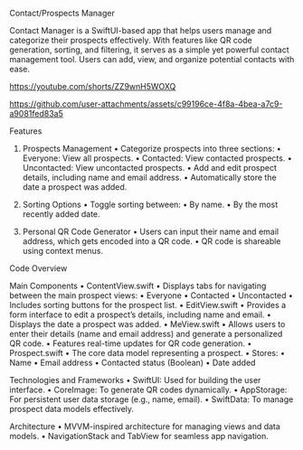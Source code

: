 Contact/Prospects Manager

Contact Manager is a SwiftUI-based app that helps users manage and categorize their prospects effectively. With features like QR code generation, sorting, and filtering, it serves as a simple yet powerful contact management tool. Users can add, view, and organize potential contacts with ease.

https://youtube.com/shorts/ZZ9wnH5WOXQ

https://github.com/user-attachments/assets/c99196ce-4f8a-4bea-a7c9-a9081fed83a5

Features

1. Prospects Management
	•	Categorize prospects into three sections:
	•	Everyone: View all prospects.
	•	Contacted: View contacted prospects.
	•	Uncontacted: View uncontacted prospects.
	•	Add and edit prospect details, including name and email address.
	•	Automatically store the date a prospect was added.

2. Sorting Options
	•	Toggle sorting between:
	•	By name.
	•	By the most recently added date.

3. Personal QR Code Generator
	•	Users can input their name and email address, which gets encoded into a QR code.
	•	QR code is shareable using context menus.

Code Overview

Main Components
	•	ContentView.swift
	•	Displays tabs for navigating between the main prospect views:
	•	Everyone
	•	Contacted
	•	Uncontacted
	•	Includes sorting buttons for the prospect list.
	•	EditView.swift
	•	Provides a form interface to edit a prospect’s details, including name and email.
	•	Displays the date a prospect was added.
	•	MeView.swift
	•	Allows users to enter their details (name and email address) and generate a personalized QR code.
	•	Features real-time updates for QR code generation.
	•	Prospect.swift
	•	The core data model representing a prospect.
	•	Stores:
	•	Name
	•	Email address
	•	Contacted status (Boolean)
	•	Date added

Technologies and Frameworks
	•	SwiftUI: Used for building the user interface.
	•	CoreImage: To generate QR codes dynamically.
	•	AppStorage: For persistent user data storage (e.g., name, email).
	•	SwiftData: To manage prospect data models effectively.

Architecture
	•	MVVM-inspired architecture for managing views and data models.
	•	NavigationStack and TabView for seamless app navigation.
